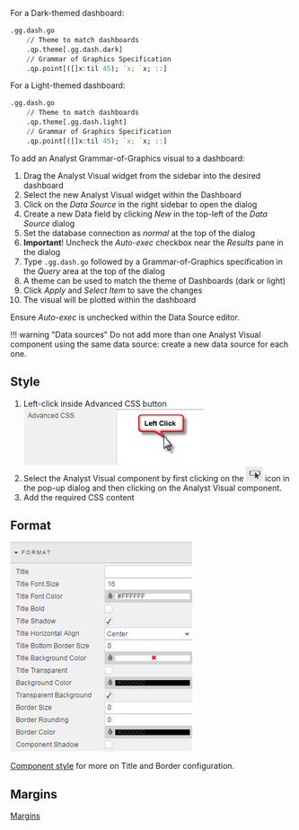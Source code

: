 
For a Dark-themed dashboard:
```q
.gg.dash.go 
	// Theme to match dashboards
	.qp.theme[.gg.dash.dark]
	// Grammar of Graphics Specification
	.qp.point[([]x:til 45); `x; `x; ::]
```
For a Light-themed dashboard:
```q
.gg.dash.go 
	// Theme to match dashboards
	.qp.theme[.gg.dash.light]
	// Grammar of Graphics Specification
	.qp.point[([]x:til 45); `x; `x; ::]
```
To add an Analyst Grammar-of-Graphics visual to a dashboard:

1. Drag the Analyst Visual widget from the sidebar into the desired dashboard
2. Select the new Analyst Visual widget within the Dashboard
3. Click on the _Data Source_ in the right sidebar to open the dialog
4. Create a new Data field by clicking _New_ in the top-left of the _Data Source_ dialog
5. Set the database connection as _normal_ at the top of the dialog
6. **Important**! Uncheck the _Auto-exec_ checkbox near the _Results_ pane in the dialog
7. Type `.gg.dash.go` followed by a Grammar-of-Graphics specification in the _Query_ area at the top of the dialog
8. A theme can be used to match the theme of Dashboards (dark or light)
9. Click _Apply_ and _Select Item_ to save the changes
10. The visual will be plotted within the dashboard

Ensure _Auto-exec_ is unchecked within the Data Source editor.

!!! warning "Data sources"
    Do not add more than one Analyst Visual component using the same data source: create a new data source for each one. 


## Style

1. Left-click inside Advanced CSS button  
![Screenshot](img/leftclickcss.jpg)
2. Select the Analyst Visual component by first clicking on the ![Screenshot](img/cssselecticon.jpg) icon in the pop-up dialog and then clicking on the Analyst Visual component. 
3. Add the required CSS content


## Format

![Screenshot](img/3dchartformat.jpg)

<i class="fa fa-hand-o-right"></i> [Component style](style/#component-style) for more on Title and Border configuration.

## Margins

<i class="fa fa-hand-o-right"></i> [Margins](style/#margins)
